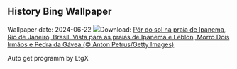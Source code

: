 ## History Bing Wallpaper
Wallpaper date: 2024-06-22
![](https://www.bing.com/th?id=OHR.IniciodoInverno_PT-BR1929239619_UHD.jpg&w=1000)Download: [Pôr do sol na praia de Ipanema, Rio de Janeiro, Brasil. Vista para as praias de Ipanema e Leblon, Morro Dois Irmãos e Pedra da Gávea (© Anton Petrus/Getty Images)](https://www.bing.com/th?id=OHR.IniciodoInverno_PT-BR1929239619_UHD.jpg)

Auto get programm by LtgX
